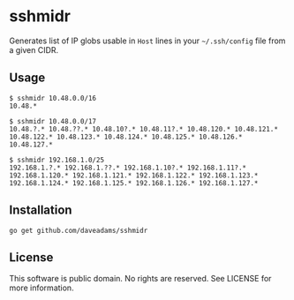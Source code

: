 # sshmidr

Generates list of IP globs usable in `Host` lines in your `~/.ssh/config` file from a given CIDR.

## Usage

    $ sshmidr 10.48.0.0/16
    10.48.*

    $ sshmidr 10.48.0.0/17
    10.48.?.* 10.48.??.* 10.48.10?.* 10.48.11?.* 10.48.120.* 10.48.121.* 10.48.122.* 10.48.123.* 10.48.124.* 10.48.125.* 10.48.126.* 10.48.127.*

    $ sshmidr 192.168.1.0/25
    192.168.1.?.* 192.168.1.??.* 192.168.1.10?.* 192.168.1.11?.* 192.168.1.120.* 192.168.1.121.* 192.168.1.122.* 192.168.1.123.* 192.168.1.124.* 192.168.1.125.* 192.168.1.126.* 192.168.1.127.*

## Installation

    go get github.com/daveadams/sshmidr

## License

This software is public domain. No rights are reserved. See LICENSE for more
information.
